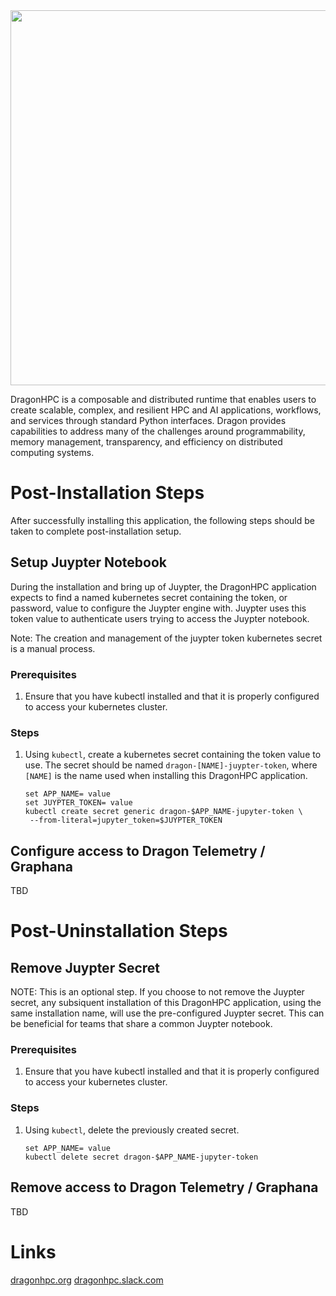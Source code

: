 <img src="https://dragonhpc.org/wp-content/uploads/2025/03/Color-logo-no-background.png" width="600">

DragonHPC is a composable and distributed runtime that enables users to create scalable, complex, and resilient HPC and AI applications, workflows, and services through standard Python interfaces. Dragon provides capabilities to address many of the challenges around programmability, memory management, transparency, and efficiency on distributed computing systems.

# Post-Installation Steps

After successfully installing this application, the following steps should be taken to complete post-installation setup.

## Setup Juypter Notebook

During the installation and bring up of Juypter, the DragonHPC application expects to find a named kubernetes secret
containing the token, or password, value to configure the Juypter engine with. Juypter uses this token value to
authenticate users trying to access the Juypter notebook.

Note: The creation and management of the juypter token kubernetes secret is a manual process.

### Prerequisites

1. Ensure that you have kubectl installed and that it is properly configured to access your kubernetes cluster.

### Steps

1. Using `kubectl`, create a kubernetes secret containing the token value to use. The secret should be named
   `dragon-[NAME]-juypter-token`, where `[NAME]` is the name used when installing this DragonHPC application.

   ```
   set APP_NAME= value
   set JUYPTER_TOKEN= value
   kubectl create secret generic dragon-$APP_NAME-jupyter-token \
    --from-literal=jupyter_token=$JUYPTER_TOKEN
   ```

## Configure access to Dragon Telemetry / Graphana

TBD

# Post-Uninstallation Steps

## Remove Juypter Secret

NOTE: This is an optional step. If you choose to not remove the Juypter secret, any subsiquent installation of this DragonHPC
application, using the same installation name, will use the pre-configured Juypter secret. This can be beneficial for teams
that share a common Juypter notebook.

### Prerequisites

1. Ensure that you have kubectl installed and that it is properly configured to access your kubernetes cluster.

### Steps

1. Using `kubectl`, delete the previously created secret.

   ```
   set APP_NAME= value
   kubectl delete secret dragon-$APP_NAME-jupyter-token
   ```
## Remove access to Dragon Telemetry / Graphana

TBD

# Links

[dragonhpc.org](http://dragonhpc.org/)
[dragonhpc.slack.com](https://dragonhpc.slack.com/)
